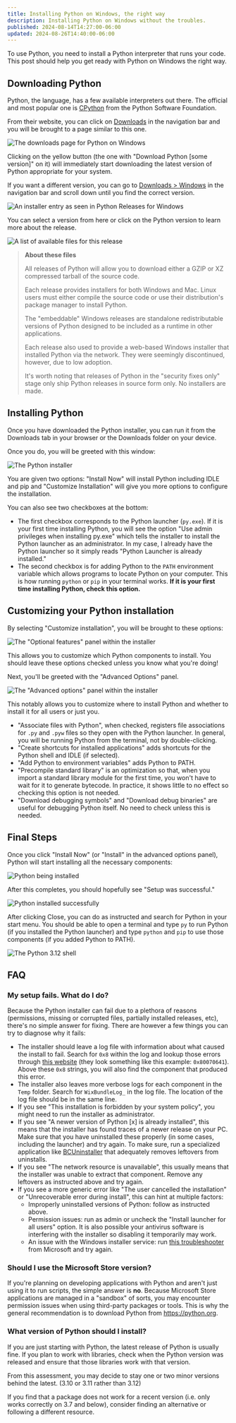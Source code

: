```yaml
---
title: Installing Python on Windows, the right way
description: Installing Python on Windows without the troubles.
published: 2024-08-14T14:27:00-06:00
updated: 2024-08-26T14:40:00-06:00
---
```


To use Python, you need to install a Python interpreter that runs your code. This post should help you get ready with Python on Windows the right way.

## Downloading Python

Python, the language, has a few available interpreters out there. The official and most popular one is [CPython](https://www.python.org/) from the Python Software Foundation.

From their website, you can click on [Downloads](https://www.python.org/downloads/) in the navigation bar and you will be brought to a page similar to this one.

![The downloads page for Python on Windows](/images/python-downloads-page.png)

Clicking on the yellow button (the one with "Download Python \[some version\]" on it) will immediately start downloading the latest version of Python appropriate for your system.

If you want a different version, you can go to [Downloads > Windows](https://www.python.org/downloads/windows/) in the navigation bar and scroll down until you find the correct version.

![An installer entry as seen in Python Releases for Windows](/images/python-stable-release.png)

You can select a version from here or click on the Python version to learn more about the release.

![A list of available files for this release](/images/python-files.png)

> **About these files**
>
> All releases of Python will allow you to download either a GZIP or XZ compressed tarball of the source code.
>
> Each release provides installers for both Windows and Mac. Linux users must either compile the source code or use their distribution's package manager to install Python.
>
> The "embeddable" Windows releases are standalone redistributable versions of Python designed to be included as a runtime in other applications.
>
> Each release also used to provide a web-based Windows installer that installed Python via the network. They were seemingly discontinued, however, due to low adoption.
>
> It's worth noting that releases of Python in the "security fixes only" stage only ship Python releases in source form only. No installers are made.

## Installing Python

Once you have downloaded the Python installer, you can run it from the Downloads tab in your browser or the Downloads folder on your device.

Once you do, you will be greeted with this window:

![The Python installer](/images/py312-installer.png)

You are given two options: "Install Now" will install Python including IDLE and pip and "Customize Installation" will give you more options to configure the installation.

You can also see two checkboxes at the bottom:

- The first checkbox corresponds to the Python launcher (`py.exe`). If it is your first time installing Python, you will see the option "Use admin privileges when installing py.exe" which tells the installer to install the Python launcher as an administrator. In my case, I already have the Python launcher so it simply reads "Python Launcher is already installed."
- The second checkbox is for adding Python to the `PATH` environment variable which allows programs to locate Python on your computer. This is how running `python` or `pip` in your terminal works. **If it is your first time installing Python, check this option.**

## Customizing your Python installation

By selecting "Customize installation", you will be brought to these options:

![The "Optional features" panel within the installer](/images/py312-features.png)

This allows you to customize which Python components to install. You should leave these options checked unless you know what you're doing!

Next, you'll be greeted with the "Advanced Options" panel.

![The "Advanced options" panel within the installer](/images/py312-options.png)

This notably allows you to customize where to install Python and whether to install it for all users or just you.

- "Associate files with Python", when checked, registers file associations for `.py` and `.pyw` files so they open with the Python launcher. In general, you will be running Python from the terminal, not by double-clicking.
- "Create shortcuts for installed applications" adds shortcuts for the Python shell and IDLE (if selected).
- "Add Python to environment variables" adds Python to PATH.
- "Precompile standard library" is an optimization so that, when you import a standard library module for the first time, you won't have to wait for it to generate bytecode. In practice, it shows little to no effect so checking this option is not needed.
- "Download debugging symbols" and "Download debug binaries" are useful for debugging Python itself. No need to check unless this is needed.

## Final Steps

Once you click "Install Now" (or "Install" in the advanced options panel), Python will start installing all the necessary components:

![Python being installed](/images/py312-progress.png)

After this completes, you should hopefully see "Setup was successful."

![Python installed successfully](/images/py312-done.png)

After clicking Close, you can do as instructed and search for Python in your start menu. You should be able to open a terminal and type `py` to run Python (if you installed the Python launcher) and type `python` and `pip` to use those components (if you added Python to PATH).

![The Python 3.12 shell](/images/py312-shell.png)

## FAQ

### My setup fails. What do I do?

Because the Python installer can fail due to a plethora of reasons (permissions, missing or corrupted files, partially installed releases, etc), there's no simple answer for fixing. There are however a few things you can try to diagnose why it fails:

- The installer should leave a log file with information about what caused the install to fail. Search for `0x8` within the log and lookup those errors through [this website](<https://james.darpinian.com/decoder/>) (they look something like this example: `0x80070641`). Above these `0x8` strings, you will also find the component that produced this error.
- The installer also leaves more verbose logs for each component in the `Temp` folder. Search for `WixBundleLog_` in the log file. The location of the log file should be in the same line.
- If you see "This installation is forbidden by your system policy", you might need to run the installer as administrator.
- If you see "A newer version of Python \[x\] is already installed", this means that the installer has found traces of a newer release on your PC. Make sure that you have uninstalled these properly (in some cases, including the launcher) and try again. To make sure, run a specialized application like [BCUninstaller](https://www.bcuninstaller.com/) that adequately removes leftovers from uninstalls.
- If you see "The network resource is unavailable", this usually means that the installer was unable to extract that component. Remove any leftovers as instructed above and try again.
- If you see a more generic error like "The user cancelled the installation" or "Unrecoverable error during install", this can hint at multiple factors:
  - Improperly uninstalled versions of Python: follow as instructed above.
  - Permission issues: run as admin or uncheck the "Install launcher for all users" option. It is also possible your antivirus software is interfering with the installer so disabling it temporarily may work.
  - An issue with the Windows installer service: run [this troubleshooter](http://support.microsoft.com/mats/program_install_and_uninstall) from Microsoft and try again.

### Should I use the Microsoft Store version?

If you're planning on developing applications with Python and aren't just using it to run scripts, the simple answer is **no**. Because Microsoft Store applications are managed in a "sandbox" of sorts, you may encounter permission issues when using third-party packages or tools. This is why the general recommendation is to download Python from <https://python.org>.

### What version of Python should I install?

If you are just starting with Python, the latest release of Python is usually fine. If you plan to work with libraries, check when the Python version was released and ensure that those libraries work with that version.

From this assessment, you may decide to stay one or two minor versions behind the latest. (3.10 or 3.11 rather than 3.12)

If you find that a package does not work for a recent version (i.e. only works correctly on 3.7 and below), consider finding an alternative or following a different resource.
